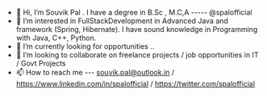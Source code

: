 - 👋 Hi, I’m Souvik Pal . I have a degree in B.Sc , M.C,A  ----- @spalofficial
- 👀 I’m interested in FullStackDevelopment in Advanced Java and framework (Spring, Hibernate). I have sound knowledge in Programming with Java, C++, Python.
- 🌱 I’m currently looking for opportunities ..
- 💞️ I’m looking to collaborate on freelance projects / job opportunities in IT / Govt Projects
- 📫 How to reach me --- souvik.pal@outlook.in / https://www.linkedin.com/in/spalofficial /  https://twitter.com/spalofficial
<!---
spalofficial/spalofficial is a ✨ special ✨ repository because its `README.md` (this file) appears on your GitHub profile.
You can click the Preview link to take a look at your changes.
--->
